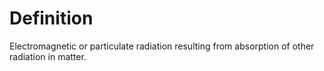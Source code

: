 # Definition

Electromagnetic or particulate radiation resulting from absorption of
other radiation in matter.
